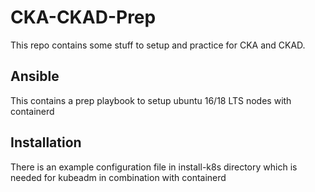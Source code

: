 # CKA-CKAD-Prep

This repo contains some stuff to setup and practice for CKA and CKAD.


## Ansible
This contains a prep playbook to setup ubuntu 16/18 LTS nodes with containerd

## Installation
There is an example configuration file in install-k8s directory which is needed for kubeadm
in combination with containerd
